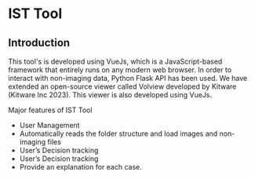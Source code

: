 # IST Tool

## Introduction

This tool's is developed using VueJs, which is a JavaScript-based framework that entirely runs on any modern web browser. In order to interact with non-imaging data, Python Flask API has been used. We have extended an open-source viewer called Volview developed by Kitware (Kitware Inc 2023). This viewer is also developed using VueJs.


Major features of IST Tool

* User Management 
* Automatically reads the folder structure and load images and non-imaging files 
* User’s Decision tracking 
* User’s Decision tracking 
* Provide an explanation for each case. 





